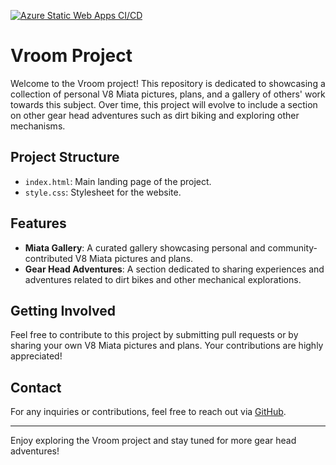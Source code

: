 [![Azure Static Web Apps CI/CD](https://github.com/yankejustin/vroom/actions/workflows/azure-static-web-apps-mango-river-0a4bffe10.yml/badge.svg?branch=master)](https://github.com/yankejustin/vroom/actions/workflows/azure-static-web-apps-mango-river-0a4bffe10.yml)

# Vroom Project

Welcome to the Vroom project! This repository is dedicated to showcasing a collection of personal V8 Miata pictures, plans, and a gallery of others' work towards this subject. Over time, this project will evolve to include a section on other gear head adventures such as dirt biking and exploring other mechanisms.

## Project Structure

- `index.html`: Main landing page of the project.
- `style.css`: Stylesheet for the website.

## Features

- **Miata Gallery**: A curated gallery showcasing personal and community-contributed V8 Miata pictures and plans.
- **Gear Head Adventures**: A section dedicated to sharing experiences and adventures related to dirt bikes and other mechanical explorations.

## Getting Involved

Feel free to contribute to this project by submitting pull requests or by sharing your own V8 Miata pictures and plans. Your contributions are highly appreciated!

## Contact

For any inquiries or contributions, feel free to reach out via [GitHub](https://github.com/yankejustin).

---

Enjoy exploring the Vroom project and stay tuned for more gear head adventures!

